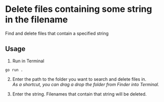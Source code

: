 # Delete files containing some string in the filename

Find and delete files that contain a specified string


## Usage

1. Run in Terminal

```
go run .
```

2. Enter the path to the folder you want to search and delete files in.  
*As a shortcut, you can drag a drop the folder from Finder into Terminal.*  

3. Enter the string. Filenames that contain that string will be deleted.
